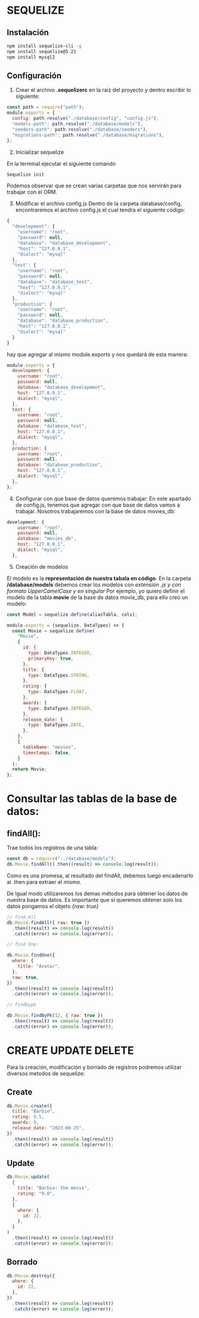 # SEQUELIZE

## Instalación

```bash
npm install sequelize-cli -g
npm install sequelize@5.21
npm install mysql2

```

## Configuración

1. Crear el archivo **.sequelizerc** en la raiz del proyecto y dentro escribir lo siguiente:

```js
const path = require("path");
module.exports = {
  config: path.resolve("./database/config", "config.js"),
  "models-path": path.resolve("./database/models"),
  "seeders-path": path.resolve("./database/seeders"),
  "migrations-path": path.resolve("./database/migrations"),
};
```

2. Inicializar sequelize

En la terminal ejecutar el siguiente comando

```bash
Sequelize init
```

Podemos observar que se crean varias carpetas que nos servirán para trabajar con el ORM.

3. Modificar el archivo config.js
   Dentro de la carpeta database/config, encontraremos el archivo config.js el cual tendra el siguiente código:

```js
{
  "development": {
    "username": "root",
    "password": null,
    "database": "database_development",
    "host": "127.0.0.1",
    "dialect": "mysql"
  },
  "test": {
    "username": "root",
    "password": null,
    "database": "database_test",
    "host": "127.0.0.1",
    "dialect": "mysql"
  },
  "production": {
    "username": "root",
    "password": null,
    "database": "database_production",
    "host": "127.0.0.1",
    "dialect": "mysql"
  }
}

```

hay que agregar al mismo module.exports y nos quedará de esta manera:

```js
module.exports = {
  development: {
    username: "root",
    password: null,
    database: "database_development",
    host: "127.0.0.1",
    dialect: "mysql",
  },
  test: {
    username: "root",
    password: null,
    database: "database_test",
    host: "127.0.0.1",
    dialect: "mysql",
  },
  production: {
    username: "root",
    password: null,
    database: "database_production",
    host: "127.0.0.1",
    dialect: "mysql",
  },
};
```

4. Configurar con que base de datos queremos trabajar:
   En este apartado de config.js, tenemos que agregar con que base de datos vamos a trabajar. Nosotros trabajaremos con la base de datos movies_db:

```js
development: {
    username: "root",
    password: null,
    database: "movies_db",
    host: "127.0.0.1",
    dialect: "mysql",
  },
```

5. Creación de modelos

El modelo es la **representación de nuestra tabala en código**. En la carpeta **/database/models** debemos crear los modelos con _extensión .js y con formato UpperCamelCase y en singular_
Por ejemplo, yo quiero definir el modelo de la tabla **movie** de la base de datos movie_db, para ello creo un modelo:

```js
const Model = sequelize.define(aliasTabla, cols);
```

```js
module.exports = (sequelize, DataTypes) => {
  const Movie = sequelize.define(
    "Movie",
    {
      id: {
        type: DataTypes.INTEGER,
        primaryKey: true,
      },
      title: {
        type: DataTypes.STRING,
      },
      rating: {
        type: DataTypes.FLOAT,
      },
      awards: {
        type: DataTypes.INTEGER,
      },
      release_date: {
        type: DataTypes.DATE,
      },
    },
    {
      tableName: "movies",
      timestamps: false,
    }
  );
  return Movie;
};
```

# Consultar las tablas de la base de datos:

## findAll():

Trae todos los registros de una tabla:

```js
const db = require("../database/models");
db.Movie.findAll().then((result) => console.log(result));
```

Como es una promesa, al resultado del findAll, debemos luego encadenarlo al .then para extraer el mismo.

De Igual modo utilizaremos los demas métodos para obtener los datos de nuestra base de datos.
Es importante que si queremos obtener solo los datos pongamos el objeto _{raw: true}_

```js
// find All
db.Movie.findAll({ raw: true })
  .then((result) => console.log(result))
  .catch((error) => console.log(error));

// find One:

db.Movie.findOne({
  where: {
    title: "Avatar",
  },
  raw: true,
})
  .then((result) => console.log(result))
  .catch((error) => console.log(error));

// findbypk

db.Movie.findByPk(12, { raw: true })
  .then((result) => console.log(result))
  .catch((error) => console.log(error));
```

# CREATE UPDATE DELETE

Para la creación, modificación y borrado de registros podremos utilizar diversos metodos de sequelize:

## Create

```js
db.Movie.create({
  title: "Barbie",
  rating: 9.5,
  awards: 0,
  release_date: "2023-08-25",
})
  .then((result) => console.log(result))
  .catch((error) => console.log(error));
```

## Update

```js
db.Movie.update(
  {
    title: "Barbie: the movie",
    rating: "9.8",
  },
  {
    where: {
      id: 22,
    },
  }
)
  .then((result) => console.log(result))
  .catch((error) => console.log(error));
```

## Borrado

```js
db.Movie.destroy({
  where: {
    id: 22,
  },
})
  .then((result) => console.log(result))
  .catch((error) => console.log(error));
```
